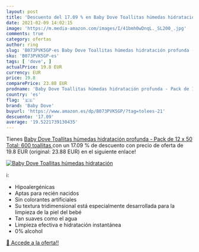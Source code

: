 ```yaml
---
layout: post
title: 'Descuento del 17.09 % en Baby Dove Toallitas húmedas hidratación '
date: 2021-02-09 14:02:15
image: 'https://m.media-amazon.com/images/I/41bmh0wDnqL._SL200_.jpg'
comments: true
category: ofertas
author: ring
slug: 'B073PVK5GP-es Baby Dove Toallitas húmedas hidratación profunda - Pack de...'
sku: 'B073PVK5GP-es'
tags: [ 'dove', ]
actualPrice: 19.8 EUR
currency: EUR
price: 19.8
comparePrice: 23.88 EUR
prodname: 'Baby Dove Toallitas húmedas hidratación profunda - Pack de 12 x 50  Total: 600 toallitas '
country: 'es'
flag: '🇪🇸'
brand: 'Baby Dove'
buyurl: 'https://www.amazon.es/dp/B073PVK5GP/?tag=tolees-21'
descuento: '17.09'
average: '19.5221739130435'
---
```


Tienes [Baby Dove Toallitas húmedas hidratación profunda - Pack de 12 x 50  Total: 600 toallitas ](https://www.amazon.es/dp/B073PVK5GP/?tag=tolees-21) con un 17.09 % de descuento con precio de oferta de 19.8 EUR (original: 23.88 EUR) en el siguiente enlace!

[![Baby Dove Toallitas húmedas hidratación ](https://m.media-amazon.com/images/I/41bmh0wDnqL._SL200_.jpg)](https://www.amazon.es/dp/B073PVK5GP/?tag=tolees-21)

ℹ️:

- Hipoalergénicas
- Aptas para recién nacidos
- Sin colorantes artificiales
- Su textura tridimensional está especialmente desarrollada para la limpieza de la piel del bebé
- Tan suaves como el agua
- Limpieza efectiva e hidratación instantánea
- 0% alcohol

[🛒 Accede a la oferta!!](https://www.amazon.es/dp/B073PVK5GP/?tag=tolees-21)
